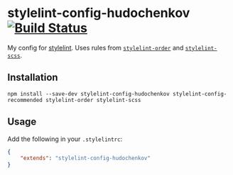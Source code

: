 # stylelint-config-hudochenkov [![Build Status][ci-img]][ci]

My config for [stylelint]. Uses rules from [`stylelint-order`] and  [`stylelint-scss`].

## Installation

```
npm install --save-dev stylelint-config-hudochenkov stylelint-config-recommended stylelint-order stylelint-scss
```

## Usage

Add the following in your `.stylelintrc`:

```json
{
	"extends": "stylelint-config-hudochenkov"
}
```

[ci-img]: https://travis-ci.org/hudochenkov/stylelint-config-hudochenkov.svg
[ci]: https://travis-ci.org/hudochenkov/stylelint-config-hudochenkov
[stylelint]: https://stylelint.io/
[`stylelint-order`]: https://github.com/hudochenkov/stylelint-order
[`stylelint-scss`]: https://github.com/kristerkari/stylelint-scss
